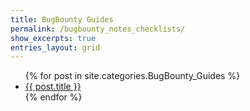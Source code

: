 ```yaml
---
title: BugBounty Guides
permalink: /bugbounty_notes_checklists/
show_excerpts: true
entries_layout: grid
---
```


<ul>
  {% for post in site.categories.BugBounty_Guides %}
    <li>
      <a href="{{ post.url }}">{{ post.title }}</a>
    </li>
  {% endfor %}
</ul>